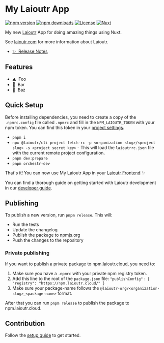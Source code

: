 <!--
Get your module up and running quickly.

Find and replace all on all files (CMD+SHIFT+F):
- Name: My Laioutr App
- Package name: my-laioutr-app
- Description: My new Laioutr App
-->

# My Laioutr App

[![npm version][npm-version-src]][npm-version-href]
[![npm downloads][npm-downloads-src]][npm-downloads-href]
[![License][license-src]][license-href]
[![Nuxt][nuxt-src]][nuxt-href]

My new [Laioutr](https://laioutr.com) App for doing amazing things using Nuxt.

See [laioutr.com](https://laioutr.com) for more information about Laioutr.

- [✨ &nbsp;Release Notes](/CHANGELOG.md)
  <!-- - [🏀 Online playground](https://stackblitz.com/github/your-org/my-laioutr-app?file=playground%2Fapp.vue) -->
  <!-- - [📖 &nbsp;Documentation](https://example.com) -->

## Features

<!-- Highlight some of the features your module provide here -->

- ⛰ &nbsp;Foo
- 🚠 &nbsp;Bar
- 🌲 &nbsp;Baz

## Quick Setup

Before installing dependencies, you need to create a copy of the `.npmrc.config` file called `.npmrc` and fill in the `NPM_LAIOUTR_TOKEN` with your npm token. You can find this token in your [project settings](https://cockpit.laioutr.cloud/o/_/p/_/settings).

- `pnpm i`
- `npx @laioutr/cli project fetch-rc -p <organization slug>/<project slug> -s <project secret key>` - This will load the `laioutrrc.json` file with the current remote project configuration.
- `pnpm dev:prepare`
- `pnpm orchestr-dev`

That's it! You can now use My Laioutr App in your [Laioutr Frontend](https://laioutr.com) ✨

You can find a thorough guide on getting started with Laioutr development in our [developer guide](https://docs.laioutr.io/developer-guide/setup).

## Publishing

To publish a new version, run `pnpm release`. This will:

- Run the tests
- Update the changelog
- Publish the package to npmjs.org
- Push the changes to the repository

### Private publishing

If you want to publish a private package to npm.laioutr.cloud, you need to:

1. Make sure you have a `.npmrc` with your private npm registry token.
2. Add this line to the root of the `package.json` file: `"publishConfig": { "registry": "https://npm.laioutr.cloud/" }`
3. Make sure your package-name follows the `@laioutr-org/<organization-slug>_<package-name>` format.

After that you can run `pnpm release` to publish the package to npm.laioutr.cloud.

## Contribution

Follow the [setup guide](https://docs.laioutr.io/developer-guide/setup) to get started.

<!-- Badges -->

[npm-version-src]: https://img.shields.io/npm/v/my-laioutr-app/latest.svg?style=flat&colorA=020420&colorB=00DC82
[npm-version-href]: https://npmjs.com/package/my-laioutr-app
[npm-downloads-src]: https://img.shields.io/npm/dm/my-laioutr-app.svg?style=flat&colorA=020420&colorB=00DC82
[npm-downloads-href]: https://npm.chart.dev/my-laioutr-app
[license-src]: https://img.shields.io/npm/l/my-laioutr-app.svg?style=flat&colorA=020420&colorB=00DC82
[license-href]: https://npmjs.com/package/my-laioutr-app
[nuxt-src]: https://img.shields.io/badge/Nuxt-020420?logo=nuxt.js
[nuxt-href]: https://nuxt.com
